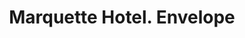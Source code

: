 ---
doi: 10.7916/D80303GK
date_other: '1893'
date_other_textual: '1893'
form: printed ephemera
genre:
- Envelopes
name:
- Marquette Hotel
object_in_context_url: https://biggert.cul.columbia.edu/items/view/ave_biggert_00221
subject_hierarchical_geographic:
- Chicago, Illinois, United States
subject_name:
- Marquette Hotel
title: Marquette Hotel. Envelope
sort_title: Marquette Hotel. Envelope
call_number: ave_biggert_00221
coordinates:
- 41.83694444444445,-87.68472222222222
pid: ave_biggert_00221
identifiers: ave_biggert_00221
thumbnail: https://derivativo-1.library.columbia.edu/iiif/2/ldpd:345230/full/!256,256/0/native.jpg
permalink: "/biggert/ave_biggert_00221/"
layout: iiif-image-page
---